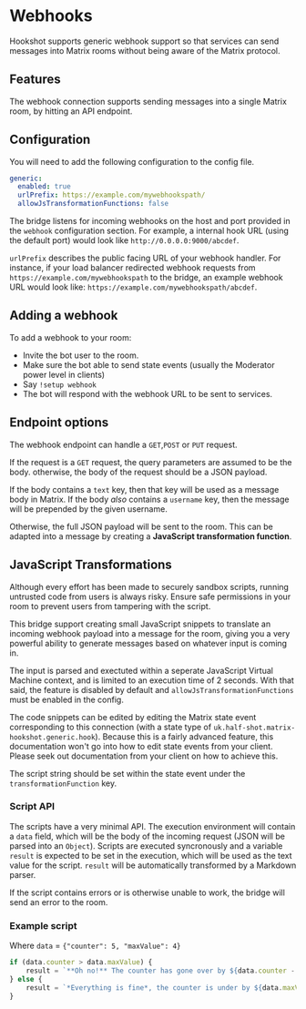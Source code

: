 # Webhooks

Hookshot supports generic webhook support so that services can send messages into Matrix rooms without being aware of the Matrix protocol.

## Features

The webhook connection supports sending messages into a single Matrix room, by hitting an API endpoint.

## Configuration

You will need to add the following configuration to the config file.

```yaml
generic:
  enabled: true
  urlPrefix: https://example.com/mywebhookspath/
  allowJsTransformationFunctions: false
```

The bridge listens for incoming webhooks on the host and port provided in the `webhook` configuration section. For example,
a internal hook URL (using the default port) would look like `http://0.0.0.0:9000/abcdef`.

`urlPrefix` describes the public facing URL of your webhook handler. For instance, if your load balancer redirected
webhook requests from `https://example.com/mywebhookspath` to the bridge, an example webhook URL would look like:
`https://example.com/mywebhookspath/abcdef`.

## Adding a webhook

To add a webhook to your room:
  - Invite the bot user to the room.
  - Make sure the bot able to send state events (usually the Moderator power level in clients)
  - Say `!setup webhook`
  - The bot will respond with the webhook URL to be sent to services.

## Endpoint options

The webhook endpoint can handle a `GET`,`POST` or `PUT` request.

If the request is a `GET` request, the query parameters are assumed to be the body.
otherwise, the body of the request should be a JSON payload.

If the body contains a `text` key, then that key will be used as a message body in Matrix.
If the body *also* contains a `username` key, then the message will be prepended by the given username.

Otherwise, the full JSON payload will be sent to the room. This can be adapted into a message by creating a **JavaScript transformation function**.

## JavaScript Transformations

<section class="notice">
Although every effort has been made to securely sandbox scripts, running untrusted code from users is always risky. Ensure safe permissions
in your room to prevent users from tampering with the script.
</section>

This bridge support creating small JavaScript snippets to translate an incoming webhook payload into a message for the room, giving
you a very powerful ability to generate messages based on whatever input is coming in.

The input is parsed and exectuted within a seperate JavaScript Virtual Machine context, and is limited to an execution time of 2 seconds.
With that said, the feature is disabled by default and `allowJsTransformationFunctions` must be enabled in the config.

The code snippets can be edited by editing the Matrix state event corresponding to this connection (with a state type of `uk.half-shot.matrix-hookshot.generic.hook`).
Because this is a fairly advanced feature, this documentation won't go into how to edit state events from your client.
Please seek out documentation from your client on how to achieve this. 

The script string should be set within the state event under the `transformationFunction` key.

### Script API

The scripts have a very minimal API. The execution environment will contain a `data` field, which will be the body
of the incoming request (JSON will be parsed into an `Object`). Scripts are executed syncronously and a variable `result`
is expected to be set in the execution, which will be used as the text value for the script. `result` will be automatically
transformed by a Markdown parser.

If the script contains errors or is otherwise unable to work, the bridge will send an error to the room.

### Example script

Where `data` = `{"counter": 5, "maxValue": 4}`

```js
if (data.counter > data.maxValue) {
    result = `**Oh no!** The counter has gone over by ${data.counter - data.maxValue}`
} else {
    result = `*Everything is fine*, the counter is under by ${data.maxValue - data.counter}`
}
```
